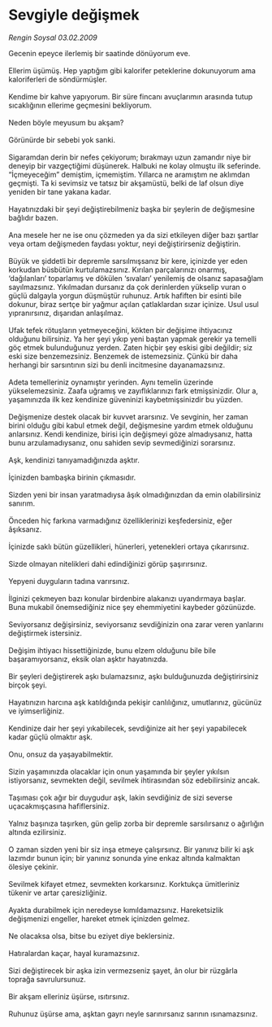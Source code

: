 # Sevgiyle değişmek

*Rengin Soysal 03.02.2009*

<div class="taraf_structure_2col_1zq">
<div class="margen_n">



 <p>Gecenin epeyce ilerlemiş bir saatinde dönüyorum eve. <br/><br/>Ellerim üşümüş. Hep yaptığım gibi kalorifer peteklerine dokunuyorum ama kaloriferleri de söndürmüşler. <br/><br/>Kendime bir kahve yapıyorum. Bir süre fincanı avuçlarımın arasında tutup sıcaklığının ellerime geçmesini bekliyorum. <br/><br/>Neden böyle meyusum bu akşam? <br/><br/>Görünürde bir sebebi yok sanki. <br/><br/>Sigaramdan derin bir nefes çekiyorum; bırakmayı uzun zamandır niye bir deneyip bir vazgeçtiğimi düşünerek. Halbuki ne kolay olmuştu ilk seferinde. “İçmeyeceğim” demiştim, içmemiştim. Yıllarca ne aramıştım ne aklımdan geçmişti. Ta ki sevimsiz ve tatsız bir akşamüstü, belki de laf olsun diye yeniden bir tane yakana kadar. <br/><br/>Hayatınızdaki bir şeyi değiştirebilmeniz başka bir şeylerin de değişmesine bağlıdır bazen. <br/><br/>Ana mesele her ne ise onu çözmeden ya da sizi etkileyen diğer bazı şartlar veya ortam değişmeden faydası yoktur, neyi değiştirirseniz değiştirin. <br/><br/>Büyük ve şiddetli bir depremle sarsılmışsanız bir kere, içinizde yer eden korkudan büsbütün kurtulamazsınız. Kırılan parçalarınızı onarmış, ‘dağılanları’ toparlamış ve dökülen ‘sıvaları’ yenilemiş de olsanız sapasağlam sayılmazsınız. Yıkılmadan dursanız da çok derinlerden yükselip vuran o güçlü dalgayla yorgun düşmüştür ruhunuz. Artık hafiften bir esinti bile dokunur, biraz sertçe bir yağmur açılan çatlaklardan sızar içinize. Usul usul yıpranırsınız, dışarıdan anlaşılmaz. <br/><br/>Ufak tefek rötuşların yetmeyeceğini, kökten bir değişime ihtiyacınız olduğunu bilirsiniz. Ya her şeyi yıkıp yeni baştan yapmak gerekir ya temelli göç etmek bulunduğunuz yerden. Zaten hiçbir şey eskisi gibi değildir; siz eski size benzemezsiniz. Benzemek de istemezsiniz. Çünkü bir daha herhangi bir sarsıntının sizi bu denli incitmesine dayanamazsınız. <br/><br/>Adeta temelleriniz oynamıştır yerinden. Aynı temelin üzerinde yükselemezsiniz. Zaafa uğramış ve zayıflıklarınızı fark etmişsinizdir. Olur a, yaşamınızda ilk kez kendinize güveninizi kaybetmişsinizdir bu yüzden. <br/><br/>Değişmenize destek olacak bir kuvvet ararsınız. Ve sevginin, her zaman birini olduğu gibi kabul etmek değil, değişmesine yardım etmek olduğunu anlarsınız. Kendi kendinize, birisi için değişmeyi göze almadıysanız, hatta bunu arzulamadıysanız, onu sahiden sevip sevmediğinizi sorarsınız. <br/><br/>Aşk, kendinizi tanıyamadığınızda aşktır. <br/><br/>İçinizden bambaşka birinin çıkmasıdır. <br/><br/>Sizden yeni bir insan yaratmadıysa âşık olmadığınızdan da emin olabilirsiniz sanırım. <br/><br/>Önceden hiç farkına varmadığınız özelliklerinizi keşfedersiniz, eğer âşıksanız. <br/><br/>İçinizde saklı bütün güzellikleri, hünerleri, yetenekleri ortaya çıkarırsınız. <br/><br/>Sizde olmayan nitelikleri dahi edindiğinizi görüp şaşırırsınız. <br/><br/>Yepyeni duyguların tadına varırsınız. <br/><br/>İlginizi çekmeyen bazı konular birdenbire alakanızı uyandırmaya başlar. Buna mukabil önemsediğiniz nice şey ehemmiyetini kaybeder gözünüzde. <br/><br/>Seviyorsanız değişirsiniz, seviyorsanız sevdiğinizin ona zarar veren yanlarını değiştirmek istersiniz. <br/><br/>Değişim ihtiyacı hissettiğinizde, bunu elzem olduğunu bile bile başaramıyorsanız, eksik olan aşktır hayatınızda. <br/><br/>Bir şeyleri değiştirerek aşkı bulamazsınız, aşkı bulduğunuzda değiştirirsiniz birçok şeyi. <br/><br/>Hayatınızın harcına aşk katıldığında pekişir canlılığınız, umutlarınız, gücünüz ve iyimserliğiniz. <br/><br/>Kendinize dair her şeyi yıkabilecek, sevdiğinize ait her şeyi yapabilecek kadar güçlü olmaktır aşk. <br/><br/>Onu, onsuz da yaşayabilmektir. <br/><br/>Sizin yaşamınızda olacaklar için onun yaşamında bir şeyler yıkılsın istiyorsanız, sevmekten değil, sevilmek ihtirasından söz edebilirsiniz ancak. <br/><br/>Taşıması çok ağır bir duygudur aşk, lakin sevdiğiniz de sizi severse uçacakmışçasına hafiflersiniz. <br/><br/>Yalnız başınıza taşırken, gün gelip zorba bir depremle sarsılırsanız o ağırlığın altında ezilirsiniz. <br/><br/>O zaman sizden yeni bir siz inşa etmeye çalışırsınız. Bir yanınız bilir ki aşk lazımdır bunun için; bir yanınız sonunda yine enkaz altında kalmaktan ölesiye çekinir. <br/><br/>Sevilmek kifayet etmez, sevmekten korkarsınız. Korktukça ümitleriniz tükenir ve artar çaresizliğiniz. <br/><br/>Ayakta durabilmek için neredeyse kımıldamazsınız. Hareketsizlik değişmenizi engeller, hareket etmek içinizden gelmez. <br/><br/>Ne olacaksa olsa, bitse bu eziyet diye beklersiniz. <br/><br/>Hatıralardan kaçar, hayal kuramazsınız. <br/><br/>Sizi değiştirecek bir aşka izin vermezseniz şayet, ân olur bir rüzgârla toprağa savrulursunuz. <br/><br/>Bir akşam elleriniz üşürse, ısıtırsınız. <br/><br/>Ruhunuz üşürse ama, aşktan gayrı neyle sarınırsanız sarının ısınamazsınız. </p>

<br/>


<div id="taraf_not">
</div>

</div>


</div>
